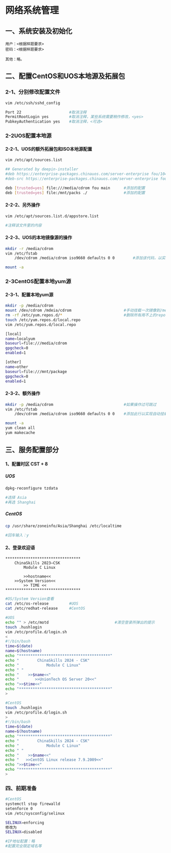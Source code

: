 # 网络系统管理

## 一、系统安装及初始化

```
用户：<根据样题要求>
密码：<根据样题要求>

其他：略。
```

## 二、配置CentOS和UOS本地源及拓展包

### 2-1、分别修改配置文件

```bash
vim /etc/ssh/sshd_config

Port 22						#取消注释
PermitRootLogin yes			#取消注释，某些系统需要稍作修改，<yes>
PubkeyAuthentication yes	#取消注释，<可选>
```

### 2-2UOS配置本地源

#### 2-2-1、UOS的额外拓展包和ISO本地源配置

```bash
vim /etc/apt/sources.list

## Generated by deepin-installer
#deb https://enterprise-packages.chinauos.com/server-enterprise fou/1040 main contrib non-free									#注释该行配置，并添加下面两条配置
#deb-src https://enterprise-packages.chinauos.com/server-enterprise fou/1040 main contrib non-free

deb [trusted=yes] file:///media/cdrom fou main		#添加的配置
deb [trusted=yes] file:/mnt/packs ./				#添加的配置
```

#### 2-2-2、另外操作

```bash
vim /etc/apt/sources.list.d/appstore.list

#注释该文件里的内容
```

#### 2-2-3、UOS的本地镜像源的操作

```bash
mkdir -r /media/cdrom
vim /etc/fstab
	/dev/cdrom /media/cdrom iso9660 defaults 0 0 		#添加该代码，以实现自动挂载CDROM到/media/cdrom

mount -a
```

### 2-3CentOS配置本地yum源

#### 2-3-1、配置本地yum源

```bash
mkdir -p /media/cdrom
mount /dev/cdrom /mdeia/cdrom 						#手动挂载一次镜像到/media/cdrom
rm -rf /etc/yum.repos.d/*							#删除所有用不上的repo
touch /etc/yum.repos.d/local.repo
vim /etc/yum.repos.d/local.repo

[local]
name=localyum
baseurl=file:///media/cdrom
gpgcheck=0
enabled=1

[other]
name=other
baseurl=file:///mnt/package
gpgcheck=0
enabled=1
```

#### 2-3-2、额外操作

```bash
mkdir -p /media/cdrom								#如果操作过可跳过
vim /etc/fstab
	/dev/cdrom /media/cdrom iso9660 defaults 0 0	#添加此行以实现自动挂载CDROM

mount -a
yum clean all
yum makecache
```

## 三、服务配置部分

#### 1、配置时区 CST + 8

##### UOS

```bash
dpkg-reconfigure tzdata

#选择 Asia
#再选 Shanghai
```

##### CentOS

```bash
cp /usr/share/zoneinfo/Asia/Shanghai /etc/localtime

#回车输入：y
```

#### 2、登录欢迎语

```
*********************************
	ChinaSkills 2023–CSK
		Module C Linux

		>>hostname<<
	>>System Version<<
		>> TIME <<
*********************************
```

```bash
#OS/System Version查看
cat /etc/os-release			#UOS
cat /etc/redhat-release		#CentOS
```

```bash
#UOS
echo "" > /etc/motd								#清空登录所弹出的提示
touch .hushlogin
vim /etc/profile.d/login.sh 
<
#!/bin/bash
time=$(date)
name=$(hostname)
echo "****************************************"
echo "        ChinaSkills 2024 - CSK"
echo "            Module C Linux"
echo " "
echo "    >>$name<<"
echo "       >>UnionTech OS Server 20<<"
echo ">>$time<<"
echo "****************************************"
>
```

```bash
#CentOS
touch .hushlogin
vim /etc/profile.d/login.sh
>
#!/bin/bash
time=$(date)
name=$(hostname)
echo "****************************************"
echo "        ChinaSkills 2024 - CSK"
echo "            Module C Linux"
echo " "
echo "    >>$name<<"
echo "   >>CentOS Linux release 7.9.2009<<"
echo ">>$time<<"
echo "****************************************"
>
```

### 四、前期准备

```bash
#CentOS
systemctl stop firewalld
setenforce 0
vim /etc/sysconfig/selinux

SELINUX=enforcing
修改为
SELINUX=disabled

#IP地址配置：略
#配置完全限定域名等
```

